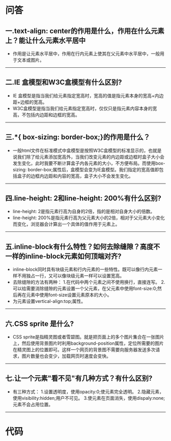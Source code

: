 # 问答
## 一.text-align: center的作用是什么，作用在什么元素上？能让什么元素水平居中
- 作用是让元素水平居中，作用在行内元素上使其在父元素中水平居中，一般用于文本或图片。
*******
## 二.IE 盒模型和W3C盒模型有什么区别?
- IE 盒模型是指当我们给元素指定宽高时，宽高的值是指元素本身的宽高+内边距+边框的宽高。
- W3C盒模型是指当我们给元素指定宽高时，仅仅只是指元素内容本身的宽高，不包括内边距和边框的宽高。
*********
## 三.*{ box-sizing: border-box;}的作用是什么？
- 一般html文件在标准模式中盒模型是按照W3C盒模型的标准显示的，也就是说我们除了给元素添加宽高外，当我们改变元素的内边距或边框时盒子大小会发生变化，此时我要不断计算盒子内各元素的大小，不方便布局。而使用box-sizing: border-box;属性后，盒模型会变为IE盒模型。我们指定的宽高值即包括盒子的边框内边距和内容的宽高，盒子大小不会发生变化。
*********
## 四.line-height: 2和line-height: 200%有什么区别?
- line-height: 2是指元素行高为自身的2倍，指的是相对自身大小的倍数。
- line-height: 200%是指元素行高为父元素大小的2倍，相对于父元素大小变化而变化，浏览器会计算出一个具体的值作用于元素上。
********
## 五.inline-block有什么特性？如何去除缝隙？高度不一样的inline-block元素如何顶端对齐?
- inline-block同时具有块级元素和行内元素的一些特性。既可以像行内元素一样不用独占一行，又可以像块级元素一样可以设置宽高。
- 去除缝隙的方法有两种：
1.在代码中两个元素之间不使用换行，直接连写。
2.可以给需要消除缝隙的元素设置一个父元素，在父元素中使用font-size:0;然后再在元素中使用font-size设置元素原本的大小。
- 为元素设置vertical-align:top;属性。
********
## 六.CSS sprite 是什么?
- CSS sprite是指精灵图或者雪碧图。就是把页面上的多个图片集合在一张图片上，然后使用背景图片时利用background-position属性，定位所需要的图片在精灵图上的位置即可。这样一个网页的背景图不需要向服务器发送多次请求，图片数量也会变少，加载网页时速度会变快。
***********
## 七.让一个元素"看不见"有几种方式？有什么区别?
- 有三种方式：
1.设置透明度，使用opacity:0;使元素完全透明。
2.隐藏元素，使用visibility:hidden;用户不可见。
3.使元素在页面消失，使用dispaly:none;元素不会占用位置。
*******
# 代码
